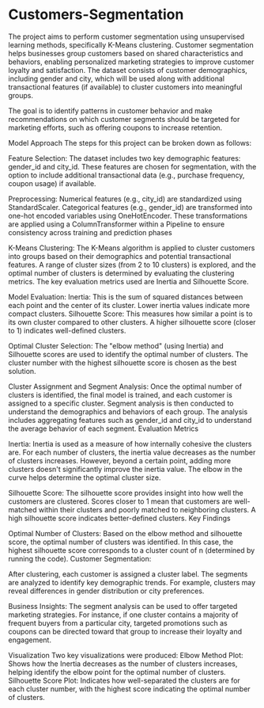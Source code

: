 # Customers-Segmentation

The project aims to perform customer segmentation using unsupervised learning methods, specifically K-Means clustering. Customer segmentation helps businesses group customers based on shared characteristics and behaviors, enabling personalized marketing strategies to improve customer loyalty and satisfaction. The dataset consists of customer demographics, including gender and city, which will be used along with additional transactional features (if available) to cluster customers into meaningful groups.

The goal is to identify patterns in customer behavior and make recommendations on which customer segments should be targeted for marketing efforts, such as offering coupons to increase retention.

Model Approach
The steps for this project can be broken down as follows:

Feature Selection:
The dataset includes two key demographic features: gender_id and city_id.
These features are chosen for segmentation, with the option to include additional transactional data (e.g., purchase frequency, coupon usage) if available.

Preprocessing:
Numerical features (e.g., city_id) are standardized using StandardScaler.
Categorical features (e.g., gender_id) are transformed into one-hot encoded variables using OneHotEncoder.
These transformations are applied using a ColumnTransformer within a Pipeline to ensure consistency across training and prediction phases

K-Means Clustering:
The K-Means algorithm is applied to cluster customers into groups based on their demographics and potential transactional features.
A range of cluster sizes (from 2 to 10 clusters) is explored, and the optimal number of clusters is determined by evaluating the clustering metrics.
The key evaluation metrics used are Inertia and Silhouette Score.

Model Evaluation:
Inertia: This is the sum of squared distances between each point and the center of its cluster. Lower inertia values indicate more compact clusters.
Silhouette Score: This measures how similar a point is to its own cluster compared to other clusters. A higher silhouette score (closer to 1) indicates well-defined clusters.

Optimal Cluster Selection:
The "elbow method" (using Inertia) and Silhouette scores are used to identify the optimal number of clusters.
The cluster number with the highest silhouette score is chosen as the best solution.

Cluster Assignment and Segment Analysis:
Once the optimal number of clusters is identified, the final model is trained, and each customer is assigned to a specific cluster.
Segment analysis is then conducted to understand the demographics and behaviors of each group.
The analysis includes aggregating features such as gender_id and city_id to understand the average behavior of each segment.
Evaluation Metrics

Inertia:
Inertia is used as a measure of how internally cohesive the clusters are. For each number of clusters, the inertia value decreases as the number of clusters increases. However, beyond a certain point, adding more clusters doesn't significantly improve the inertia value. The elbow in the curve helps determine the optimal cluster size.

Silhouette Score:
The silhouette score provides insight into how well the customers are clustered. Scores closer to 1 mean that customers are well-matched within their clusters and poorly matched to neighboring clusters. A high silhouette score indicates better-defined clusters.
Key Findings

Optimal Number of Clusters:
Based on the elbow method and silhouette score, the optimal number of clusters was identified. In this case, the highest silhouette score corresponds to a cluster count of n (determined by running the code).
Customer Segmentation:

After clustering, each customer is assigned a cluster label. The segments are analyzed to identify key demographic trends. For example, clusters may reveal differences in gender distribution or city preferences.

Business Insights:
The segment analysis can be used to offer targeted marketing strategies. For instance, if one cluster contains a majority of frequent buyers from a particular city, targeted promotions such as coupons can be directed toward that group to increase their loyalty and engagement.

Visualization
Two key visualizations were produced:
Elbow Method Plot: Shows how the Inertia decreases as the number of clusters increases, helping identify the elbow point for the optimal number of clusters.
Silhouette Score Plot: Indicates how well-separated the clusters are for each cluster number, with the highest score indicating the optimal number of clusters.
